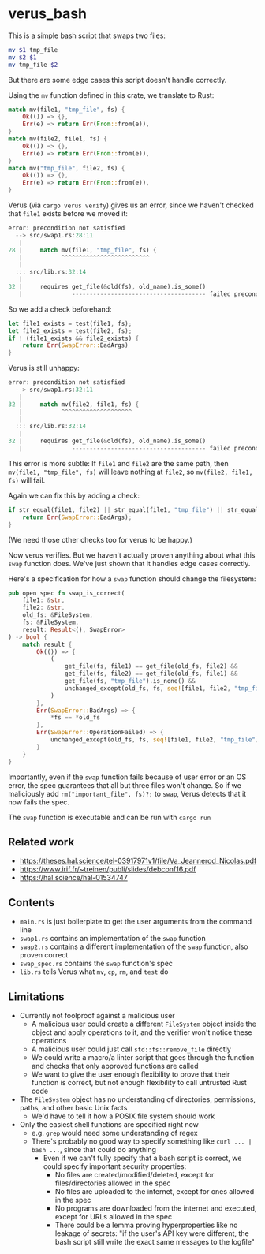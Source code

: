 # verus_bash

This is a simple bash script that swaps two files:

```bash
mv $1 tmp_file
mv $2 $1
mv tmp_file $2
```

But there are some edge cases this script doesn't handle correctly.

Using the `mv` function defined in this crate,
we translate to Rust:

```rust
match mv(file1, "tmp_file", fs) {
    Ok(()) => {},
    Err(e) => return Err(From::from(e)),
}
match mv(file2, file1, fs) {
    Ok(()) => {},
    Err(e) => return Err(From::from(e)),
}
match mv("tmp_file", file2, fs) {
    Ok(()) => {},
    Err(e) => return Err(From::from(e)),
}
```

Verus (via `cargo verus verify`) gives us an error, since we haven't checked that `file1` exists before we moved it:

```rust
error: precondition not satisfied
  --> src/swap1.rs:28:11
   |
28 |     match mv(file1, "tmp_file", fs) {
   |           ^^^^^^^^^^^^^^^^^^^^^^^^^
   |
  ::: src/lib.rs:32:14
   |
32 |     requires get_file(&old(fs), old_name).is_some()
   |              -------------------------------------- failed precondition
```

So we add a check beforehand:

```rust
let file1_exists = test(file1, fs);
let file2_exists = test(file2, fs);
if ! (file1_exists && file2_exists) {
    return Err(SwapError::BadArgs)
}
```

Verus is still unhappy:

```rust
error: precondition not satisfied
  --> src/swap1.rs:32:11
   |
32 |     match mv(file2, file1, fs) {
   |           ^^^^^^^^^^^^^^^^^^^^
   |
  ::: src/lib.rs:32:14
   |
32 |     requires get_file(&old(fs), old_name).is_some()
   |              -------------------------------------- failed precondition
```

This error is more subtle: If `file1` and `file2` are the same path,
then `mv(file1, "tmp_file", fs)` will leave nothing at `file2`,
so `mv(file2, file1, fs)` will fail.

Again we can fix this by adding a check:

```rust
if str_equal(file1, file2) || str_equal(file1, "tmp_file") || str_equal(file2, "tmp_file") {
    return Err(SwapError::BadArgs);
}
```

(We need those other checks too for verus to be happy.)

Now verus verifies. But we haven't actually proven anything about what this `swap` function does.
We've just shown that it handles edge cases correctly.

Here's a specification for how a `swap` function should change the filesystem:

```rust
pub open spec fn swap_is_correct(
    file1: &str,
    file2: &str,
    old_fs: &FileSystem,
    fs: &FileSystem,
    result: Result<(), SwapError>
) -> bool {
    match result {
        Ok(()) => {
            (
                get_file(fs, file1) == get_file(old_fs, file2) &&
                get_file(fs, file2) == get_file(old_fs, file1) &&
                get_file(fs, "tmp_file").is_none() &&
                unchanged_except(old_fs, fs, seq![file1, file2, "tmp_file"])
            )
        },
        Err(SwapError::BadArgs) => {
            *fs == *old_fs
        },
        Err(SwapError::OperationFailed) => {
            unchanged_except(old_fs, fs, seq![file1, file2, "tmp_file"])
        }
    }
}
```

Importantly, even if the `swap` function fails because of user error or an
OS error, the spec guarantees that all but three files won't change.
So if we maliciously add `rm("important_file", fs)?;` to `swap`, Verus detects that it now fails the spec.

The `swap` function is executable and can be run with `cargo run`

## Related work

- https://theses.hal.science/tel-03917971v1/file/Va_Jeannerod_Nicolas.pdf
- https://www.irif.fr/~treinen/publi/slides/debconf16.pdf
- https://hal.science/hal-01534747

## Contents

- `main.rs` is just boilerplate to get the user arguments from the command line
- `swap1.rs` contains an implementation of the `swap` function
- `swap2.rs` contains a different implementation of the `swap` function, also proven correct
- `swap_spec.rs` contains the `swap` function's spec
- `lib.rs` tells Verus what `mv`, `cp`, `rm`, and `test` do

## Limitations

- Currently not foolproof against a malicious user
  - A malicious user could create a different `FileSystem` object inside the object and apply operations to it, and the verifier won't notice these operations
  - A malicious user could just call `std::fs::remove_file` directly
  - We could write a macro/a linter script that goes through the function and checks that only approved functions are called
  - We want to give the user enough flexibility to prove that their function is correct, but not enough flexibility to call untrusted Rust code
- The `FileSystem` object has no understanding of directories, permissions, paths, and other basic Unix facts
  - We'd have to tell it how a POSIX file system should work
- Only the easiest shell functions are specified right now
  - e.g. `grep` would need some understanding of regex
  - There's probably no good way to specify something like `curl ... | bash ...`, since that could do anything
    - Even if we can't fully specify that a bash script is correct, we could specify important security properties:
      - No files are created/modified/deleted, except for files/directories allowed in the spec
      - No files are uploaded to the internet, except for ones allowed in the spec
      - No programs are downloaded from the internet and executed, except for URLs allowed in the spec
      - There could be a lemma proving hyperproperties like no leakage of secrets: "if the user's API key were different, the bash script still write the exact same messages to the logfile"
